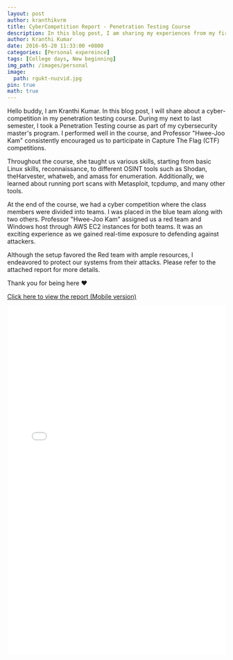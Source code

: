 ```yaml
---
layout: post
author: kranthikvrm
title: CyberCompetition Report - Penetration Testing Course
description: In this blog post, I am sharing my experiences from my first year at RGUKT Nuzvid, where I experienced new faces, challenges, and exciting opportunities on my journey towards becoming an engineer.
author: Kranthi Kumar
date: 2016-05-20 11:33:00 +0800
categories: [Personal expereince]
tags: [College days, New beginning]
img_path: /images/personal
image:
  path: rgukt-nuzvid.jpg
pin: true
math: true
---
```

Hello buddy, I am Kranthi Kumar. In this blog post, I will share about a cyber-competition in my penetration testing course. During my next to last semester, I took a Penetration Testing course as part of my cybersecurity master's program. I performed well in the course, and Professor "Hwee-Joo Kam" consistently encouraged us to participate in Capture The Flag (CTF) competitions.

Throughout the course, she taught us various skills, starting from basic Linux skills, reconnaissance, to different OSINT tools such as Shodan, theHarvester, whatweb, and amass for enumeration. Additionally, we learned about running port scans with Metasploit, tcpdump, and many other tools.

At the end of the course, we had a cyber competition where the class members were divided into teams. I was placed in the blue team along with two others. Professor "Hwee-Joo Kam" assigned us a red team and Windows host through AWS EC2 instances for both teams. It was an exciting experience as we gained real-time exposure to defending against attackers.

Although the setup favored the Red team with ample resources, I endeavored to protect our systems from their attacks. Please refer to the attached report for more details.

Thank you for being here ❤️

<p><a href="../../assets/CyberCompetition_Report.pdf" target="_blank">Click here to view the report (Mobile version)</a></p>


<div style="overflow:auto; width:100%; max-width:100%;">
<iframe src="../../assets/CyberCompetition_Report.pdf" width="100%" height="800px" style="border:none;"></iframe>
</div>

